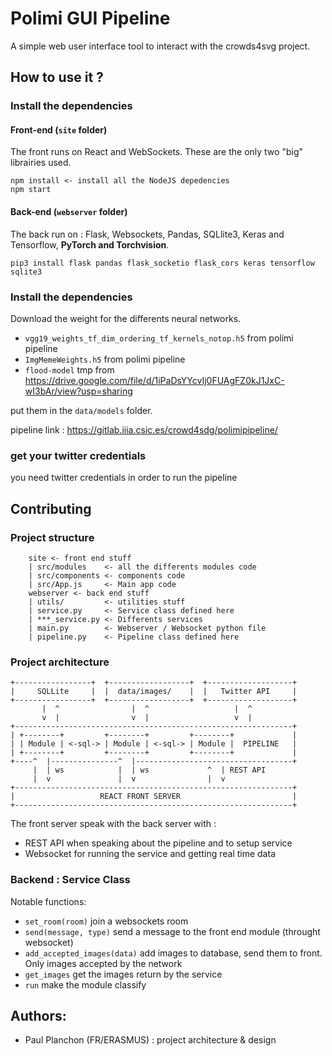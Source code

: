 # Polimi GUI Pipeline
A simple web user interface tool to interact with the crowds4svg project.

## How to use it ?

### Install the dependencies
#### Front-end (`site` folder)
The front runs on React and WebSockets. These are the only two "big" librairies used.
```
npm install <- install all the NodeJS depedencies
npm start   
```

#### Back-end (`webserver` folder)
The back run on : Flask, Websockets, Pandas, SQLlite3, Keras and Tensorflow, **PyTorch and Torchvision**.
```
pip3 install flask pandas flask_socketio flask_cors keras tensorflow sqlite3
```

### Install the dependencies
Download the weight for the differents neural networks.
 - `vgg19_weights_tf_dim_ordering_tf_kernels_notop.h5` from polimi pipeline
 - `ImgMemeWeights.h5` from polimi pipeline
 - `flood-model` tmp from https://drive.google.com/file/d/1iPaDsYYcvIj0FUAgFZ0kJ1JxC-wI3bAr/view?usp=sharing

put them in the `data/models` folder.

pipeline link : https://gitlab.iiia.csic.es/crowd4sdg/polimipipeline/

### get your twitter credentials
you need twitter credentials in order to run the pipeline

## Contributing
### Project structure
```
    site <- front end stuff
    | src/modules    <- all the differents modules code
    | src/components <- components code
    | src/App.js     <- Main app code
    webserver <- back end stuff
    | utils/         <- utilities stuff
    | service.py     <- Service class defined here
    | ***_service.py <- Differents services
    | main.py        <- Webserver / Websocket python file
    | pipeline.py    <- Pipeline class defined here
```

### Project architecture
```
+-----------------+  +------------------+  +-------------------+
|     SQLLite     |  |  data/images/    |  |   Twitter API     |
+-----------------+  +------------------+  +-------------------+
       |  ^                |  ^                   |  ^
       v  |                v  |                   v  |
+--------------------------------------------------------------+
| +--------+         +--------+         +--------+             |
| | Module | <-sql-> | Module | <-sql-> | Module |  PIPELINE   |
| +--------+         +--------+         +--------+             |
+----^  |---------------^  |-----------------------------------+
     |  | ws            |  | ws             ^  | REST API
     |  v               |  v                |  v
+--------------------------------------------------------------+
|                   REACT FRONT SERVER                         |
+--------------------------------------------------------------+
```

The front server speak with the back server with :
 - REST API when speaking about the pipeline and to setup service
 - Websocket for running the service and getting real time data

### Backend : Service Class
Notable functions:
 - `set_room(room)` join a websockets room
 - `send(message, type)` send a message to the front end module (throught websocket)
 - `add_accepted_images(data)` add images to database, send them to front. Only images accepted by the network
 - `get_images` get the images return by the service
 - `run` make the module classify

## Authors:
 - Paul Planchon (FR/ERASMUS) : project architecture & design
